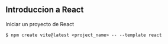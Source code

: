 ## Introduccion a React

Iniciar un proyecto de React

    $ npm create vite@latest <project_name> -- --template react